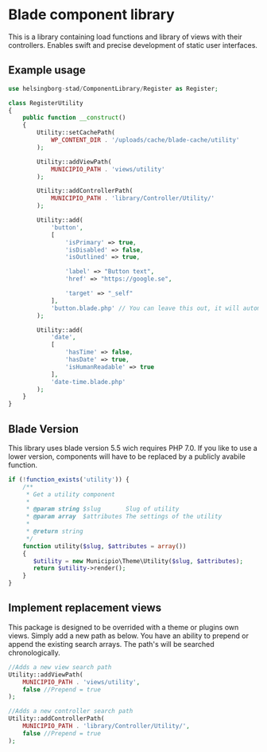 Blade component library
================

This is a library containing load functions and library of views with their controllers. Enables swift and precise development of static user interfaces. 

## Example usage
```php
use helsingborg-stad/ComponentLibrary/Register as Register;

class RegisterUtility
{
    public function __construct()
    {
        Utility::setCachePath(
            WP_CONTENT_DIR . '/uploads/cache/blade-cache/utility'
        );

        Utility::addViewPath(
            MUNICIPIO_PATH . 'views/utility'
        ); 

        Utility::addControllerPath(
            MUNICIPIO_PATH . 'library/Controller/Utility/'
        );

        Utility::add(
            'button',
            [
                'isPrimary' => true,
                'isDisabled' => false, 
                'isOutlined' => true,

                'label' => "Button text",
                'href' => "https://google.se",

                'target' => "_self"
            ],
            'button.blade.php' // You can leave this out, it will automatically be generated from slug. 
        );

        Utility::add(
            'date',
            [
                'hasTime' => false,
                'hasDate' => true, 
                'isHumanReadable' => true
            ],
            'date-time.blade.php' 
        );
    }
}
```

## Blade Version
This library uses blade version 5.5 wich requires PHP 7.0. If you like to use a lower version, components will have to be replaced by a publicly avabile function. 

```php
if (!function_exists('utility')) {
    /**
     * Get a utility component
     * 
     * @param string $slug       Slug of utility
     * @param array  $attributes The settings of the utility
     * 
     * @return string
     */
    function utility($slug, $attributes = array())
    {
       $utility = new Municipio\Theme\Utility($slug, $attributes);
       return $utility->render(); 
    }
}
```

## Implement replacement views
This package is designed to be overrided with a theme or plugins own views. Simply add a new path as below. You have an ability to prepend or append the existing search arrays. The path's will be searched chronologically. 

```php
//Adds a new view search path
Utility::addViewPath(
    MUNICIPIO_PATH . 'views/utility',
    false //Prepend = true
); 

//Adds a new controller search path
Utility::addControllerPath(
    MUNICIPIO_PATH . 'library/Controller/Utility/',
    false //Prepend = true
);
```